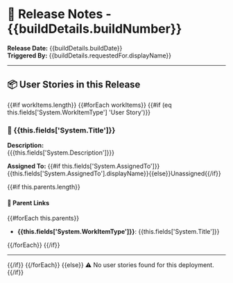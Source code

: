 # 🚀 Release Notes - {{buildDetails.buildNumber}}

**Release Date:** {{buildDetails.buildDate}}  
**Triggered By:** {{buildDetails.requestedFor.displayName}}

---

## 📦 User Stories in this Release

{{#if workItems.length}}
{{#forEach workItems}}
{{#if (eq this.fields['System.WorkItemType'] 'User Story')}}
### 📝 {{this.fields['System.Title']}}

**Description:**  
{{{this.fields['System.Description']}}}

**Assigned To:** {{#if this.fields['System.AssignedTo']}}{{this.fields['System.AssignedTo'].displayName}}{{else}}Unassigned{{/if}}

{{#if this.parents.length}}
#### 🔗 Parent Links
{{#forEach this.parents}}

- **{{this.fields['System.WorkItemType']}}**: {{this.fields['System.Title']}}

{{/forEach}}
{{/if}}

---

{{/if}}
{{/forEach}}
{{else}}
⚠️ No user stories found for this deployment.
{{/if}}
